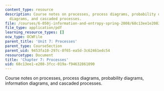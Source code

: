 ```yaml
---
content_type: resource
description: Course notes on processes, process diagrams, probability diagrams, information
  diagrams, and cascaded processes.
file: /courses/6-050j-information-and-entropy-spring-2008/68c13ee1e2083fcc019af94632861090_MIT6_050JS08_chapter7.pdf
file_type: application/pdf
learning_resource_types: []
ocw_type: OCWFile
parent_title: 'Unit 7: Processes'
parent_type: CourseSection
parent_uid: 9453fa10-297c-8f65-ea5d-3c62461edc54
resourcetype: Document
title: 'Chapter 7: Processes'
uid: 68c13ee1-e208-3fcc-019a-f94632861090
---
```

Course notes on processes, process diagrams, probability diagrams, information diagrams, and cascaded processes.


